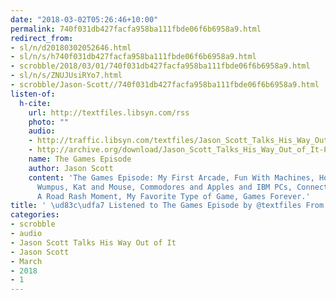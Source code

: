 ```yaml
---
date: "2018-03-02T05:26:46+10:00"
permalink: 740f031db427facfa958ba111fbde06f6b6958a9.html
redirect_from:
- sl/n/d20180302052646.html
- sl/n/s/h740f031db427facfa958ba111fbde06f6b6958a9.html
- scrobble/2018/03/01/740f031db427facfa958ba111fbde06f6b6958a9.html
- sl/n/s/ZNUJUsiRYo7.html
- scrobble/Jason-Scott//740f031db427facfa958ba111fbde06f6b6958a9.html
listen-of:
  h-cite:
    url: http://textfiles.libsyn.com/rss
    photo: ""
    audio:
    - http://traffic.libsyn.com/textfiles/Jason_Scott_Talks_His_Way_Out_of_It_-_Episode_17.mp3?dest-id=574323
    - http://archive.org/download/Jason_Scott_Talks_His_Way_Out_of_It-Podcast-by-Jason_Scott/The_Games_Episode.mp3
    name: The Games Episode
    author: Jason Scott
    content: 'The Games Episode: My First Arcade, Fun With Machines, Home Computers,
      Wumpus, Kat and Mouse, Commodores and Apples and IBM PCs, Connectivity, Joy,
      A Road Rash Moment, My Favorite Type of Game, Games Forever.'
title: ' \ud83c\udfa7 Listened to The Games Episode by @textfiles From #JasonScottTalksHisWayOutofIt'
categories:
- scrobble
- audio
- Jason Scott Talks His Way Out of It
- Jason Scott
- March
- 2018
- 1
---
```

